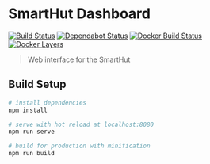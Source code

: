 # SmartHut Dashboard

[![Build Status](https://travis-ci.org/smarthut/dashboard.svg?branch=master)](https://travis-ci.org/smarthut/dashboard)
[![Dependabot Status](https://api.dependabot.com/badges/status?host=github&repo=smarthut/dashboard)](https://dependabot.com)
[![Docker Build Status](https://img.shields.io/docker/build/smarthut/dashboard.svg)](https://hub.docker.com/r/smarthut/dashboard/)
[![Docker Layers](https://images.microbadger.com/badges/image/smarthut/dashboard.svg)](https://microbadger.com/images/smarthut/dashboard)

> Web interface for the SmartHut

## Build Setup

``` bash
# install dependencies
npm install

# serve with hot reload at localhost:8080
npm run serve

# build for production with minification
npm run build
```
